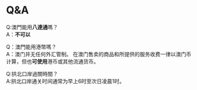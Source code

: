 # Q&A
Q:澳門能用**八達通**嗎？  
A：**不可以**

Q：澳門能用港幣嗎？  
A：澳门并无任何外汇管制。 在澳门售卖的商品和所提供的服务收费一律以澳门币计算，但也**可使用**港币或其他流通货币。

Q:拱北口岸過關時間？  
A:拱北口岸通关时间通常为早上6时至次日凌晨1时。